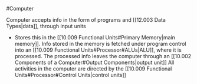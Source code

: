 #Computer 

Computer accepts info in the form of programs and [[12.003 Data Types|data]], through input units
- Stores this in the [[10.009 Functional Units#Primary Memory|main memory]].
Info stored in the memory is fetched under program control into an [[10.009 Functional Units#Processor#ALUs|ALU]], where it is processed.
The processed info leaves the computer through an [[10.002 Components of a Computer#Output Components|output unit]]
All activities in the computer are directed by the [[10.009 Functional Units#Processor#Control Units|control units]]
